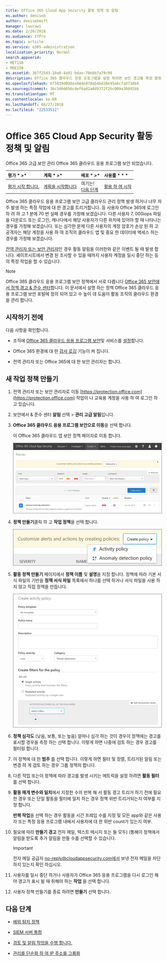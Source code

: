 ```yaml
---
title: Office 365 Cloud App Security 활동 정책 및 알림
ms.author: deniseb
author: denisebmsft
manager: laurawi
ms.date: 2/26/2018
ms.audience: ITPro
ms.topic: article
ms.service: o365-administration
localization_priority: Normal
search.appverid:
- MET150
- MOE150
ms.assetid: 367f25d3-10a0-4a91-bdae-70ebb7a79c98
description: Office 365 클라우드 응용 프로그램을 설정 하려면 보안 경고를 특정 활동을 발생 하거나 너무 자주 발생 하는 경우를 트리거할 수를 사용 하 여 작업 정책을 정의 합니다. 경고를 트리거하도록 정책을 설정 하 여에 대 한 알림을 받을 수 및 특정 활동을 모니터링 합니다.
ms.openlocfilehash: 6f5039d09dea98de970ab4bd28e95a6cfad73db4
ms.sourcegitcommit: 36c5466056cdef6ad2a8d9372f2bc009a30892bb
ms.translationtype: MT
ms.contentlocale: ko-KR
ms.lasthandoff: 08/27/2018
ms.locfileid: "22533512"
---
```

# <a name="activity-policies-and-alerts-in-office-365-cloud-app-security"></a>Office 365 Cloud App Security 활동 정책 및 알림

Office 365 고급 보안 관리 Office 365 클라우드 응용 프로그램 보안 되었습니다.
  
|평가 * *\>**|계획 * *\>**|배포 * *\>**|사용률 * * *|
|:-----|:-----|:-----|:-----|
|[평가 시작 합니다.](office-365-cas-overview.md) <br/> |[계획을 시작합니다](get-ready-for-office-365-cas.md) <br/> |여기는!  <br/> [다음 단계](anomaly-detection-policies-in-ocas.md) <br/> |[활용 하 여 시작](utilization-activities-for-ocas.md) <br/> |
   
Office 365 클라우드 응용 프로그램 보안 고급 클라우드 관리 정책 발생 하거나 너무 자주 발생 하는 특정 작업에 대 한 경고를 트리거합니다. 등 사용자 Office 365에 로그인 하 려 하 고 1 분에 70 번 실패 경우를 가정해 보겠습니다. 다른 사용자 7, 000iops 파일을 다운로드 또는 로그인, 캐나다에서 해당 사용자가 다른 위치에 있어야 할 때 나타나는 경우를 가정해 보겠습니다. 또는 심각한 문제 다른 사용자의 계정 암호가 손상 된 하 고 공격자는 해당 계정을 사용 하 여 조직의 클라우드 앱 및 중요 한 데이터에 액세스 하는 경우를 가정해 보겠습니다.
  
[전역 관리자 또는 보안 관리자](permissions-in-the-security-and-compliance-center.md)인 경우 활동 알림을 이러한와 같은 이벤트 될 때 발생 합니다. 셰이프시트에서 변경 된 조사할 수 있을 때까지 사용자 계정을 일시 중단 하는 등의 특정 작업을 할 수 있습니다.
  
> [!NOTE]
> Office 365 클라우드 응용 프로그램 보안 정책에서 서로 다릅니다 [Office 365 보안에서 정책 경고 &amp; 준수 센터](alert-policies.md)합니다. 이 문서에서 설명 하는 정책 Office 365 클라우드 응용 프로그램 보안 포털에 정의 되어 있고 수 높이 데 도움이 활동 조직의 클라우드 환경을 관리 합니다. 
  
## <a name="before-you-begin"></a>시작하기 전에

다음 사항을 확인합니다.
  
- 조직에 [Office 365 클라우드 응용 프로그램 보안](office-365-cas-overview.md)및 서비스를 [설정](turn-on-office-365-cas.md)합니다.
    
- Office 365 환경에 대 한 [감사 로깅](turn-audit-log-search-on-or-off.md) 기능이 켜 집니다. 
    
- 전역 관리자 또는 Office 365에 대 한 보안 관리자는 합니다.
    
## <a name="create-a-new-activity-policy"></a>새 작업 정책 만들기

1. 전역 관리자 또는 보안 관리자로 이동 [https://protection.office.com](https://protection.office.com) 작업이 나 교육용 계정을 사용 하 여 로그인 하 고 있습니다. 
    
2. 보안에서 &amp; 준수 센터 **알림** 선택 \> **관리 고급 알림**입니다.
    
3. **Office 365 클라우드 응용 프로그램 보안으로 이동**을 선택 합니다.
    
    이 Office 365 클라우드 앱 보안 정책 페이지로 이동 합니다.
    
    ![정책 페이지로 시작 하 여 Office 365 클라우드 응용 프로그램 보안 포털에 이동할 때](media/5cb8833c-4e08-438c-bab3-91b5106f6f3f.png)
  
4. **정책 만들기**클릭 하 고 **작업 정책**을 선택 합니다.
    
    ![O365 CA에서 정책을 만들면 활동 정책과 이상 탐지 정책을 선택할 수 있습니다.](media/79f34535-ddf9-4a5b-a0a3-8766bf9c174c.png)
  
5. **활동 정책 만들기** 페이지에서 **정책 이름** 및 **설명**을 지정 합니다. 정책에 따라 기본 서식 파일의 기반을 **정책 서식 파일** 목록에서 하나를 선택 하거나 서식 파일을 사용 하지 않고 직접 정책을 만듭니다. 
    
    ![Office 365 클라우드 앱 보안이 포함 된 활동 정책을 만들 수 있습니다.](media/4083a76f-7074-4d6a-8200-6d76d49259d7.png)
  
6. **정책 심각도** (낮음, 보통, 또는 높음) 얼마나 심각 하는 것이 경우이 정책에는 경고를 표시할 경우을 측정 하는 선택 합니다. 이렇게 하면 나중에 검토 하는 경우 경고를 필터링 합니다. 
    
7. 이 정책에 대 한 **범주** 를 선택 합니다. 이렇게 하면 필터 및 정렬, 트리거된 알림 또는 변경 하 게 검토 하는 경우 그룹 정책의 합니다. 
    
8. 다른 작업 또는이 정책에 따라 경고를 발생 시키는 메트릭을 설정 하려면 **활동 필터** 를 선택 합니다. 
    
9. **활동 매개 변수와 일치**에서 지정한 수의 반복 해 서 활동 경고 트리거 하기 전에 필요한 경우 또는 단일 활동을 필터에 일치 하는 경우 정책 위반 트리거되는지 여부를 지정 합니다.
    
    **반복 작업**을 선택 하는 경우 활동을 시간 프레임 수를 지정 및 모든 app와 같은 사용자 또는 특정 응용 프로그램 내에서 사용자에 대 한 위반 count가 있는지 여부.
    
10. 필요에 따라 **만들기 경고** 전자 메일, 텍스트 메시지 또는 둘 모두) (통해이 정책에서 알림을 받도록 추가 알림을 만들 수를 선택할 수 있습니다. 
    
    > [!IMPORTANT]
    > 전자 메일 공급자 no-reply@cloudappsecurity.com에서 보낸 전자 메일을 차단 하지 있는지 확인 하십시오. 
  
11. 사용자를 일시 중단 하거나 사용자가 Office 365 응용 프로그램을 다시 로그인 해야 경고가 표시 될 때 취해야 하는 **작업** 을 선택 합니다. 
    
12. 사용자 정책 만들기를 종료 하려면 **만들기** 선택 합니다. 
    
## <a name="next-steps"></a>다음 단계

- [예외 탐지 정책](anomaly-detection-policies-in-ocas.md)
    
- [SIEM 서버 통합](integrate-your-siem-server-with-office-365-cas.md)
    
- [검토 및 알림 작업을 수행 합니다.](review-office-365-cas-alerts.md)
    
- [관리를 단순화 하 여 IP 주소를 그룹화](group-your-ip-addresses-in-ocas.md)
    

